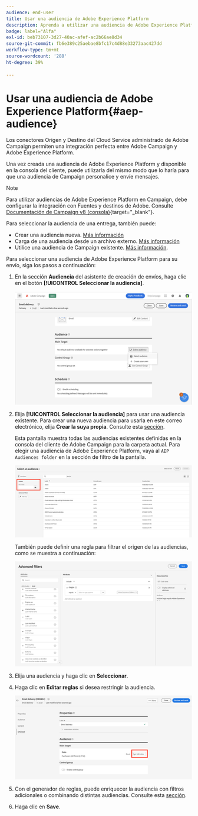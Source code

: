 ```yaml
---
audience: end-user
title: Usar una audiencia de Adobe Experience Platform
description: Aprenda a utilizar una audiencia de Adobe Experience Platform
badge: label="Alfa"
exl-id: beb73107-3d27-40ac-afef-ac2b66ae8d34
source-git-commit: fb6e389c25aebae8bfc17c4d88e33273aac427dd
workflow-type: tm+mt
source-wordcount: '288'
ht-degree: 39%

---
```


# Usar una audiencia de Adobe Experience Platform{#aep-audience}

Los conectores Origen y Destino del Cloud Service administrado de Adobe Campaign permiten una integración perfecta entre Adobe Campaign y Adobe Experience Platform.

Una vez creada una audiencia de Adobe Experience Platform y disponible en la consola del cliente, puede utilizarla del mismo modo que lo haría para que una audiencia de Campaign personalice y envíe mensajes.

>[!NOTE]
>
>Para utilizar audiencias de Adobe Experience Platform en Campaign, debe configurar la integración con Fuentes y destinos de Adobe. Consulte [Documentación de Campaign v8 (consola)](https://experienceleague.adobe.com/docs/campaign/campaign-v8/connect/ac-aep.html?lang=es){target="_blank"}.


Para seleccionar la audiencia de una entrega, también puede:

* Crear una audiencia nueva. [Más información](segment-builder.md)
* Carga de una audiencia desde un archivo externo. [Más información](file-audience.md)
* Utilice una audiencia de Campaign existente. [Más información](add-audience.md).

Para seleccionar una audiencia de Adobe Experience Platform para su envío, siga los pasos a continuación:

1. En la sección **Audiencia** del asistente de creación de envíos, haga clic en el botón **[!UICONTROL Seleccionar la audiencia]**.

   ![](assets/create-audience.png)

1. Elija **[!UICONTROL Seleccionar la audiencia]** para usar una audiencia existente. Para crear una nueva audiencia para usarla en este correo electrónico, elija **Crear la suya propia**. Consulte esta [sección](segment-builder.md).

   Esta pantalla muestra todas las audiencias existentes definidas en la consola del cliente de Adobe Campaign para la carpeta actual. Para elegir una audiencia de Adobe Experience Platform, vaya al `AEP Audiences folder` en la sección de filtro de la pantalla.

   ![](assets/select-audience-folder.png)

   También puede definir una regla para filtrar el origen de las audiencias, como se muestra a continuación:

   ![](assets/filter-on-aep-audience.png)

1. Elija una audiencia y haga clic en **Seleccionar**.

1. Haga clic en **Editar reglas** si desea restringir la audiencia.

   ![](assets/refine-audience.png)

1. Con el generador de reglas, puede enriquecer la audiencia con filtros adicionales o combinando distintas audiencias. Consulte esta [sección](segment-builder.md).

1. Haga clic en **Save**.


